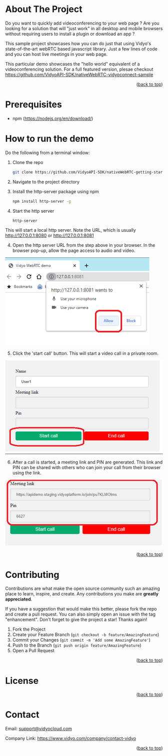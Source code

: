 
<!-- ABOUT THE PROJECT -->
# About The Project

Do you want to quickly add videoconferencing to your web page ? Are you looking for a solution that will "just work" in all desktop and mobile browsers without requiring users to install a plugin or download an app ?

This sample project showcases how you can do just that using Vidyo's state-of-the-art webRTC based javascript library. Just a few lines of code and you can host live meetings in your web page. 

This particular demo showcases the "hello world" equivalent of a videoconferencing solution. For a full featured version, plesae checkout 
https://github.com/VidyoAPI-SDK/nativeWebRTC-vidyoconnect-sample

<p align="right">(<a href="#top">back to top</a>)</p>

# Prerequisites

* npm (https://nodejs.org/en/download/)
<!-- HOW TO RUN THE DEMO -->
# How to run the demo

Do the following from a terminal window:

1. Clone the repo
   ```sh
   git clone https://github.com/VidyoAPI-SDK/nativeWebRTC-getting-started-sample.git

2. Navigate to the project directory
   
2. Install the http-server package using npm
   ```sh
   npm install http-server -g
   ```
3. Start the http server
   ```sh
   http-server 
   ```  
 This will start a local http server. Note the URL, which is  usually  http://127.0.0.1:8080 or http://127.0.0.1:8081

4. Open the http server URL from the step above in your browser. In the browser pop-up, allow the  page access to audio and video.

![Alt text](allowMedia.png?raw=true)

5. Click the 'start call' button. This will start a video call in a private room. 

![Alt text](startCall.png?raw=true)


6. After a call is started, a meeting link and PIN are generated. This link and PIN can be shared with others who can join your call from their browser using the link.

![Alt text](meetingLink.png?raw=true)

<p align="right">(<a href="#top">back to top</a>)</p>


<!-- CONTRIBUTING -->
# Contributing

Contributions are what make the open source community such an amazing place to learn, inspire, and create. Any contributions you make are **greatly appreciated**.

If you have a suggestion that would make this better, please fork the repo and create a pull request. You can also simply open an issue with the tag "enhancement".
Don't forget to give the project a star! Thanks again!

1. Fork the Project
2. Create your Feature Branch (`git checkout -b feature/AmazingFeature`)
3. Commit your Changes (`git commit -m 'Add some AmazingFeature'`)
4. Push to the Branch (`git push origin feature/AmazingFeature`)
5. Open a Pull Request

<p align="right">(<a href="#top">back to top</a>)</p>

<!-- LICENSE -->
# License

<p align="right">(<a href="#top">back to top</a>)</p>

<!-- CONTACT -->
# Contact

Email: support@vidyocloud.com

Company Link: https://www.vidyo.com/company/contact-vidyo

<p align="right">(<a href="#top">back to top</a>)</p>




